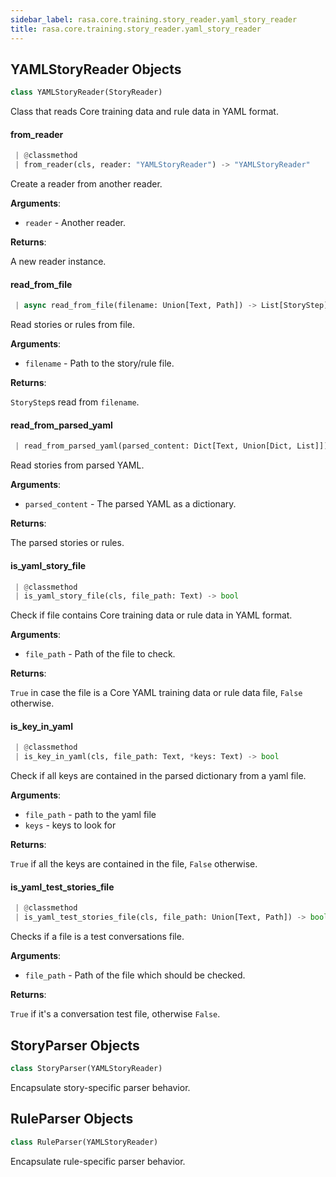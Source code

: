 ```yaml
---
sidebar_label: rasa.core.training.story_reader.yaml_story_reader
title: rasa.core.training.story_reader.yaml_story_reader
---
```

## YAMLStoryReader Objects

```python
class YAMLStoryReader(StoryReader)
```

Class that reads Core training data and rule data in YAML format.

#### from\_reader

```python
 | @classmethod
 | from_reader(cls, reader: "YAMLStoryReader") -> "YAMLStoryReader"
```

Create a reader from another reader.

**Arguments**:

- `reader` - Another reader.
  

**Returns**:

  A new reader instance.

#### read\_from\_file

```python
 | async read_from_file(filename: Union[Text, Path]) -> List[StoryStep]
```

Read stories or rules from file.

**Arguments**:

- `filename` - Path to the story/rule file.
  

**Returns**:

  `StoryStep`s read from `filename`.

#### read\_from\_parsed\_yaml

```python
 | read_from_parsed_yaml(parsed_content: Dict[Text, Union[Dict, List]]) -> List[StoryStep]
```

Read stories from parsed YAML.

**Arguments**:

- `parsed_content` - The parsed YAML as a dictionary.
  

**Returns**:

  The parsed stories or rules.

#### is\_yaml\_story\_file

```python
 | @classmethod
 | is_yaml_story_file(cls, file_path: Text) -> bool
```

Check if file contains Core training data or rule data in YAML format.

**Arguments**:

- `file_path` - Path of the file to check.
  

**Returns**:

  `True` in case the file is a Core YAML training data or rule data file,
  `False` otherwise.

#### is\_key\_in\_yaml

```python
 | @classmethod
 | is_key_in_yaml(cls, file_path: Text, *keys: Text) -> bool
```

Check if all keys are contained in the parsed dictionary from a yaml file.

**Arguments**:

- `file_path` - path to the yaml file
- `keys` - keys to look for

**Returns**:

  `True` if all the keys are contained in the file, `False` otherwise.

#### is\_yaml\_test\_stories\_file

```python
 | @classmethod
 | is_yaml_test_stories_file(cls, file_path: Union[Text, Path]) -> bool
```

Checks if a file is a test conversations file.

**Arguments**:

- `file_path` - Path of the file which should be checked.
  

**Returns**:

  `True` if it&#x27;s a conversation test file, otherwise `False`.

## StoryParser Objects

```python
class StoryParser(YAMLStoryReader)
```

Encapsulate story-specific parser behavior.

## RuleParser Objects

```python
class RuleParser(YAMLStoryReader)
```

Encapsulate rule-specific parser behavior.


